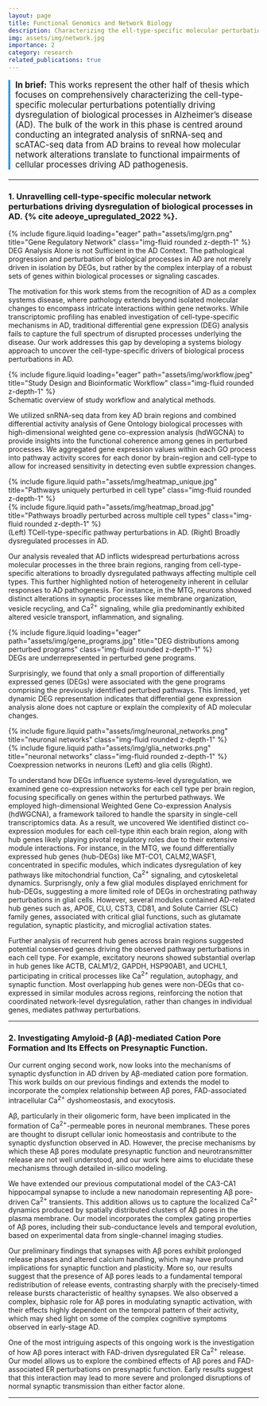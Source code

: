 ```yaml
---
layout: page
title: Functional Genomics and Network Biology
description: Characterizing the ell-type-specific molecular perturbations potentially driving dysregulation of biological processes in Alzheimer's Disease.
img: assets/img/network.jpg
importance: 2
category: research
related_publications: true
---
```


<div style="border-left: 4px solid #3498db; padding-left: 10px; margin-bottom: 20px; font-size: 1.2em;">

<strong>In brief:</strong> This works represent the other half of thesis which focuses on comprehensively characterizing the cell-type-specific molecular perturbations potentially driving dysregulation of biological processes in Alzheimer’s disease (AD). The bulk of the work in this phase is centred around conducting an integrated analysis of snRNA-seq and scATAC-seq data from AD brains to reveal how molecular network alterations translate to functional impairments of cellular processes driving AD pathogenesis.
</div>

***

### **1. Unravelling cell-type-specific molecular network perturbations driving dysregulation of biological processes in AD. {% cite adeoye_upregulated_2022 %}.** 

<div class="row">
    <div class="col-sm mt-3 mt-md-0">
        {% include figure.liquid loading="eager" path="assets/img/grn.png" title="Gene Regulatory Network" class="img-fluid rounded z-depth-1" %}
    </div>
</div>
<div class="caption">
    DEG Analysis Alone is not Sufficient in the AD Context. The pathological progression and perturbation of biological processes in AD are not merely driven in isolation by DEGs, but rather by the complex interplay of a robust sets of genes within biological processes or signaling cascades.
</div>

The motivation for this work stems from the recognition of AD as a complex systems disease, where pathology extends beyond isolated molecular changes to encompass intricate interactions within gene networks. While transcriptomic profiling has enabled investigation of cell-type-specific mechanisms in AD, traditional differential gene expression (DEG) analysis fails to capture the full spectrum of disrupted processes underlying the disease. Our work addresses this gap by developing a systems biology approach to uncover the cell-type-specific drivers of biological process perturbations in AD.

<div class="row">
    <div class="col-sm mt-3 mt-md-0">
        {% include figure.liquid loading="eager" path="assets/img/workflow.jpeg" title="Study Design and Bioinformatic Workflow" class="img-fluid rounded z-depth-1" %}
    </div>
</div>
<div class="caption">
    Schematic overview of study workflow and analytical methods.
</div>

We utilized snRNA-seq data from key AD brain regions and combined differential activity analysis of Gene Ontology biological processes with high-dimensional weighted gene co-expression analysis (hdWGCNA) to provide insights into the functional coherence among genes in perturbed processes. We aggregated gene expression values within each GO process into pathway activity scores for each donor by brain-region and cell-type to allow for increased sensitivity in detecting even subtle expression changes.

<div class="row justify-content-sm-center">
    <div class="col-sm-6 mt-3 mt-md-0">
        {% include figure.liquid path="assets/img/heatmap_unique.jpg" title="Pathways uniquely perturbed in cell type" class="img-fluid rounded z-depth-1" %}
    </div>
    <div class="col-sm-6 mt-3 mt-md-0">
        {% include figure.liquid path="assets/img/heatmap_broad.jpg" title="Pathways broadly perturbed across multiple cell types" class="img-fluid rounded z-depth-1" %}
    </div>
</div>
<div class="caption">
    (Left) TCell-type-specific pathway perturbations in AD. (Right) Broadly dysregulated processes in AD.
</div>

Our analysis revealed that AD inflicts widespread perturbations across molecular processes in the three brain regions, ranging from cell-type-specific alterations to broadly dysregulated pathways affecting multiple cell types. This further highlighted notion of heterogeneity inherent in cellular responses to AD pathogenesis. For instance, in the MTG, neurons showed distinct alterations in synaptic processes like membrane organization, vesicle recycling, and Ca<sup>2+</sup> signaling, while glia predominantly exhibited altered vesicle transport, inflammation, and signaling.

<div class="row">
    <div class="col-sm mt-3 mt-md-0">
        {% include figure.liquid loading="eager" path="assets/img/gene_programs.jpg" title="DEG distributions among perturbed programs" class="img-fluid rounded z-depth-1" %}
    </div>
</div>
<div class="caption">
    DEGs are underrepresented in perturbed gene programs.
</div>

Surprisingly, we found that only a small proportion of differentially expressed genes (DEGs) were associated with the gene programs comprising the previously identified perturbed pathways. This limited, yet dynamic DEG representation indicates that differential gene expression analysis alone does not capture or explain the complexity of AD molecular changes. 


<div class="row justify-content-sm-center">
    <div class="col-sm-6 mt-3 mt-md-0">
        {% include figure.liquid path="assets/img/neuronal_networks.png" title="neuronal networks" class="img-fluid rounded z-depth-1" %}
    </div>
    <div class="col-sm-6 mt-3 mt-md-0">
        {% include figure.liquid path="assets/img/glia_networks.png" title="neuronal networks" class="img-fluid rounded z-depth-1" %}
    </div>
</div>
<div class="caption">
    Coexpression networks in neurons (Left) and glia cells (Right).
</div>

To understand how DEGs influence systems-level dysregulation, we examined gene co-expression networks for each cell type per brain region, focusing specifically on genes within the perturbed pathways. We employed high-dimensional Weighted Gene Co-expression Analysis (hdWGCNA), a framework tailored to handle the sparsity in single-cell transcriptomics data. As a result, we uncovered We identified distinct co-expression modules for each cell-type ithin each brain region, along with hub genes likely playing pivotal regulatory roles due to their extensive module interactions. For instance, in the MTG, we found differentially expressed hub genes (hub-DEGs) like MT-CO1, CALM2,WASF1, concentrated in specific modules, which indicates dysregulation of key pathways like mitochondrial function, Ca<sup>2+</sup> signaling, and cytoskeletal dynamics. Surprisngly, only a few glial modules displayed enrichment for hub-DEGs, suggesting a more limited role of DEGs in orchestrating pathway perturbations in glial cells. However, several modules contained AD-related hub genes such as, APOE, CLU, CST3, CD81, and Solute Carrier (SLC) family genes, associated with critical glial functions, such as glutamate regulation, synaptic plasticity, and microglial activation states.

Further analysis of recurrent hub genes across brain regions suggested potential conserved genes driving the observed pathway perturbations in each cell type. For example, excitatory neurons showed substantial overlap in hub genes like ACTB, CALM1/2, GAPDH, HSP90AB1, and UCHL1, participating in critical processes like Ca<sup>2+</sup> regulation, autophagy, and synaptic function. Most overlapping hub genes were non-DEGs that co-expressed in similar modules across regions, reinforcing the notion that coordinated network-level dysregulation, rather than changes in individual genes, mediates pathway perturbations.

***

### **2. Investigating Amyloid-β (Aβ)-mediated Cation Pore Formation and Its Effects on Presynaptic Function.**

Our current onging second work, now looks into the mechanisms of synaptic dysfunction in AD driven by Aβ-mediated cation pore formation. This work builds on our previous findings and extends the model to incorporate the complex relationship between Aβ pores, FAD-associated intracellular Ca<sup>2+</sup> dyshomeostasis, and exocytosis.

Aβ, particularly in their oligomeric form, have been implicated in the formation of Ca<sup>2+</sup>-permeable pores in neuronal membranes. These pores are thought to disrupt cellular ionic homeostasis and contribute to the synaptic dysfunction observed in AD. However, the precise mechanisms by which these Aβ pores modulate presynaptic function and neurotransmitter release are not well understood, and our work here aims to elucidate these mechanisms through detailed in-silico modeling.

We have extended our previous computational model of the CA3-CA1 hippocampal synapse to include a new nanodomain representing Aβ pore-driven Ca<sup>2+</sup> transients. This addition allows us to capture the localized Ca<sup>2+</sup> dynamics produced by spatially distributed clusters of Aβ pores in the plasma membrane. Our model incorporates the complex gating properties of Aβ pores, including their sub-conductance levels and temporal evolution, based on experimental data from single-channel imaging studies.

Our preliminary findings that synapses with Aβ pores exhibit prolonged release phases and altered calcium handling, which may have profound implications for synaptic function and plasticity. More so, our results suggest that the presence of Aβ pores leads to a fundamental temporal redistribution of release events, contrasting sharply with the precisely-timed release bursts characteristic of healthy synapses. We also observed a complex, biphasic role for Aβ pores in modulating synaptic activation, with their effects highly dependent on the temporal pattern of their activity, which may shed light on some of the complex cognitive symptoms observed in early-stage AD.

One of the most intriguing aspects of this ongoing work is the investigation of how Aβ pores interact with FAD-driven dysregulated ER Ca<sup>2+</sup> release. Our model allows us to explore the combined effects of Aβ pores and FAD-associated ER perturbations on presynaptic function. Early results suggest that this interaction may lead to more severe and prolonged disruptions of normal synaptic transmission than either factor alone.
***
